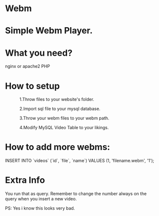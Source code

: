 # Webm
<h1>Simple Webm Player.</h1>

<h1>What you need?</h1>
nginx or apache2
PHP

<h1>How to setup</h1>
<ol>
<ul>1.Throw files to your website's folder.</ul>
<ul>2.Import sql file to your mysql database.</ul>
<ul>3.Throw your webm files to your webm path.</ul>
<ul>4.Modify MySQL Video Table to your likings.</ul>
</ol>


<h1>How to add more webms:</h1>
INSERT INTO `videos` (`id`, `file`, `name`) VALUES
(1, 'filename.webm', '1');

<h1>Extra Info</h1>
You run that as query.
Remember to change the number always on the query when you insert a new video.

PS: Yes i know this looks very bad.
